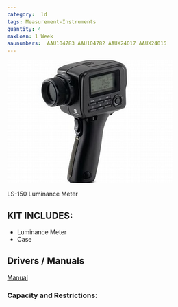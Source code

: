 ```yaml
---
category:  ld
tags: Measurement-Instruments
quantity: 4
maxLoan: 1 Week
aaunumbers:  AAU104783 AAU104782 AAUX24017 AAUX24016
---
```

![Luminance Meter](/assets/images/equip/ls-150_luminance_meter.jpg)

LS-150 Luminance Meter
## KIT INCLUDES:
-  Luminance Meter
-  Case

## Drivers / Manuals
[Manual](https://sensing.konicaminolta.us/wp-content/uploads/cs-ls-150-160_instruction_eng-ci1x49mk85.pdf)



### Capacity and Restrictions:
